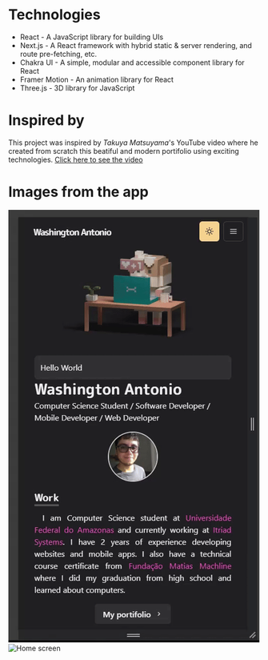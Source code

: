 # Technologies
- React - A JavaScript library for building UIs
- Next.js - A React framework with hybrid static & server rendering, and route pre-fetching, etc.
- Chakra UI - A simple, modular and accessible component library for React
- Framer Motion - An animation library for React
- Three.js - 3D library for JavaScript
# Inspired by
This project was inspired by *Takuya Matsuyama*'s YouTube video where he created from scratch this beatiful and modern portifolio using exciting technologies.
[Click here to see the video](URL)

# Images from the app
![Home screen](/public/images/gifs/portifolio1-ezgif.com-video-to-gif-converter.gif)
![Home screen](/public/images/gifs/portifolio2-ezgif.com-video-to-gif-converter.gif)
